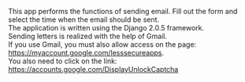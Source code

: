 This app performs the functions of sending email. Fill out the form and select the time when the email should be sent. <br>
The application is written using the Django 2.0.5 framework. <br>
Sending letters is realized with the help of Gmail. <br>
If you use Gmail, you must also allow access on the page: https://myaccount.google.com/lesssecureapps. <br>
You also need to click on the link: https://accounts.google.com/DisplayUnlockCaptcha
